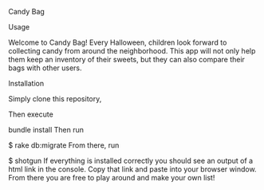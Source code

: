 Candy Bag

Usage

Welcome to Candy Bag! Every Halloween, children look forward to collecting candy from around the neighborhood. This app will not only help them keep an inventory of their sweets, but they can also compare their bags with other users.

Installation

Simply clone this repository,

Then execute

  bundle install
Then run

$ rake db:migrate
From there, run

$ shotgun
If everything is installed correctly you should see an output of a html link in the console. Copy that link and paste into your browser window. From there you are free to play around and make your own list!
